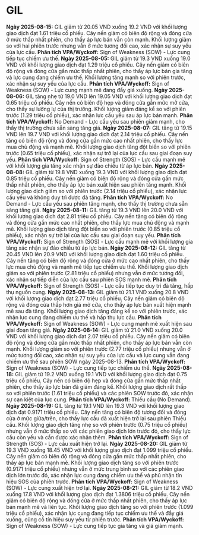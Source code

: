 # GIL

**Ngày 2025-08-15:** GIL giảm từ 20.05 VND xuống 19.2 VND với khối lượng giao dịch đạt 1.61 triệu cổ phiếu. Cây nến giảm có biên độ rộng và đóng cửa ở mức thấp nhất phiên, cho thấy áp lực bán vẫn còn mạnh. Khối lượng giảm so với hai phiên trước nhưng vẫn ở mức tương đối cao, xác nhận sự suy yếu của lực cầu. **Phân tích VPA/Wyckoff:** Sign of Weakness (SOW) - Lực cung tiếp tục chiếm ưu thế.
**Ngày 2025-08-05:** GIL giảm từ 19.3 VND xuống 19.0 VND với khối lượng giao dịch đạt 1.29 triệu cổ phiếu. Cây nến giảm có biên độ rộng và đóng cửa gần mức thấp nhất phiên, cho thấy áp lực bán gia tăng và lực cung đang chiếm ưu thế. Khối lượng tăng mạnh so với phiên trước, xác nhận sự suy yếu của lực cầu. **Phân tích VPA/Wyckoff:** Sign of Weakness (SOW) - Lực cung mạnh mẽ đang đẩy giá xuống.
**Ngày 2025-08-06:** GIL tăng nhẹ từ 19.0 VND lên 19.05 VND với khối lượng giao dịch đạt 0.65 triệu cổ phiếu. Cây nến có biên độ hẹp và đóng cửa gần mức mở cửa, cho thấy sự lưỡng lự của thị trường. Khối lượng giảm đáng kể so với phiên trước (1.29 triệu cổ phiếu), xác nhận lực cầu yếu sau áp lực bán mạnh. **Phân tích VPA/Wyckoff:** No Demand - Lực cầu yếu sau phiên giảm mạnh, cho thấy thị trường chưa sẵn sàng tăng giá.
**Ngày 2025-08-07:** GIL tăng từ 19.15 VND lên 19.7 VND với khối lượng giao dịch đạt 2.14 triệu cổ phiếu. Cây nến tăng có biên độ rộng và đóng cửa gần mức cao nhất phiên, cho thấy lực mua chủ động và mạnh mẽ. Khối lượng giao dịch tăng đột biến so với phiên trước (0.65 triệu cổ phiếu), xác nhận sự trở lại của lực cầu sau giai đoạn suy yếu. **Phân tích VPA/Wyckoff:** Sign of Strength (SOS) - Lực cầu mạnh mẽ với khối lượng gia tăng xác nhận sự đảo chiều từ áp lực bán.
**Ngày 2025-08-08:** GIL giảm từ 19.8 VND xuống 19.3 VND với khối lượng giao dịch đạt 0.85 triệu cổ phiếu. Cây nến giảm có biên độ rộng và đóng cửa gần mức thấp nhất phiên, cho thấy áp lực bán xuất hiện sau phiên tăng mạnh. Khối lượng giao dịch giảm so với phiên trước (2.14 triệu cổ phiếu), xác nhận lực cầu yếu và không duy trì được đà tăng. **Phân tích VPA/Wyckoff:** No Demand - Lực cầu yếu sau phiên tăng mạnh, cho thấy thị trường chưa sẵn sàng tăng giá.
**Ngày 2025-08-11:** GIL tăng từ 19.3 VND lên 20.0 VND với khối lượng giao dịch đạt 2.81 triệu cổ phiếu. Cây nến tăng có biên độ rộng và đóng cửa gần mức cao nhất phiên, cho thấy lực mua chủ động và mạnh mẽ. Khối lượng giao dịch tăng đột biến so với phiên trước (0.85 triệu cổ phiếu), xác nhận sự trở lại của lực cầu sau giai đoạn suy yếu. **Phân tích VPA/Wyckoff:** Sign of Strength (SOS) - Lực cầu mạnh mẽ với khối lượng gia tăng xác nhận sự đảo chiều từ áp lực bán.
**Ngày 2025-08-12:** GIL tăng từ 20.45 VND lên 20.9 VND với khối lượng giao dịch đạt 1.60 triệu cổ phiếu. Cây nến tăng có biên độ rộng và đóng cửa ở mức cao nhất phiên, cho thấy lực mua chủ động và mạnh mẽ tiếp tục chiếm ưu thế. Khối lượng giao dịch giảm so với phiên trước (2.81 triệu cổ phiếu) nhưng vẫn ở mức tương đối, xác nhận sự tiếp diễn của lực cầu sau phiên SOS mạnh mẽ. **Phân tích VPA/Wyckoff:** Sign of Strength (SOS) - Lực cầu tiếp tục duy trì đà tăng, hấp thụ nguồn cung.
**Ngày 2025-08-13:** GIL giảm từ 21.1 VND xuống 20.8 VND với khối lượng giao dịch đạt 2.77 triệu cổ phiếu. Cây nến giảm có biên độ rộng và đóng cửa thấp hơn giá mở cửa, cho thấy áp lực bán xuất hiện mạnh mẽ sau đà tăng. Khối lượng giao dịch tăng đáng kể so với phiên trước, xác nhận lực cung đang chiếm ưu thế và hấp thụ lực cầu. **Phân tích VPA/Wyckoff:** Sign of Weakness (SOW) - Lực cung mạnh mẽ xuất hiện sau giai đoạn tăng giá.
**Ngày 2025-08-14:** GIL giảm từ 21.0 VND xuống 20.0 VND với khối lượng giao dịch đạt 2.07 triệu cổ phiếu. Cây nến giảm có biên độ rộng và đóng cửa gần mức thấp nhất phiên, cho thấy áp lực bán vẫn còn mạnh. Khối lượng giảm so với phiên trước (2.77 triệu cổ phiếu) nhưng vẫn ở mức tương đối cao, xác nhận sự suy yếu của lực cầu và lực cung vẫn đang chiếm ưu thế sau phiên SOW ngày 2025-08-13. **Phân tích VPA/Wyckoff:** Sign of Weakness (SOW) - Lực cung tiếp tục chiếm ưu thế.
**Ngày 2025-08-18:** GIL giảm từ 19.2 VND xuống 19.1 VND với khối lượng giao dịch đạt 0.75 triệu cổ phiếu. Cây nến có biên độ hẹp và đóng cửa gần mức thấp nhất phiên, cho thấy áp lực bán đã giảm đáng kể. Khối lượng giao dịch rất thấp so với phiên trước (1.61 triệu cổ phiếu) và các phiên SOW trước đó, xác nhận sự cạn kiệt của lực cung. **Phân tích VPA/Wyckoff:** Thiếu cầu (No Demand).
**Ngày 2025-08-19:** GIL tăng từ 19.1 VND lên 19.3 VND với khối lượng giao dịch đạt 0.9171 triệu cổ phiếu. Cây nến tăng có biên độ tương đối và đóng cửa ở mức giữa/trên, cho thấy lực cầu đã xuất hiện trở lại sau phiên Thiếu cầu. Khối lượng giao dịch tăng nhẹ so với phiên trước (0.75 triệu cổ phiếu) nhưng vẫn ở mức thấp so với các phiên giao dịch lớn trước đó, cho thấy lực cầu còn yếu và cần được xác nhận thêm. **Phân tích VPA/Wyckoff:** Sign of Strength (SOS) - Lực cầu xuất hiện trở lại.
**Ngày 2025-08-20:** GIL giảm từ 19.3 VND xuống 18.45 VND với khối lượng giao dịch đạt 1.099 triệu cổ phiếu. Cây nến giảm có biên độ rộng và đóng cửa gần mức thấp nhất phiên, cho thấy áp lực bán mạnh mẽ. Khối lượng giao dịch tăng so với phiên trước (0.9171 triệu cổ phiếu) nhưng vẫn ở mức trung bình so với các phiên giao dịch lớn trước đó, xác nhận lực cung đang chiếm ưu thế và phủ nhận tín hiệu SOS của phiên trước. **Phân tích VPA/Wyckoff:** Sign of Weakness (SOW) - Lực cung xuất hiện trở lại.
**Ngày 2025-08-21:** GIL giảm từ 18.2 VND xuống 17.8 VND với khối lượng giao dịch đạt 1.3806 triệu cổ phiếu. Cây nến giảm có biên độ rộng và đóng cửa ở mức thấp nhất phiên, cho thấy áp lực bán mạnh mẽ và liên tục. Khối lượng giao dịch tăng so với phiên trước (1.099 triệu cổ phiếu), xác nhận lực cung đang tiếp tục chiếm ưu thế và đẩy giá xuống, củng cố tín hiệu suy yếu từ phiên trước. **Phân tích VPA/Wyckoff:** Sign of Weakness (SOW) - Lực cung tiếp tục gia tăng và giá giảm mạnh.
